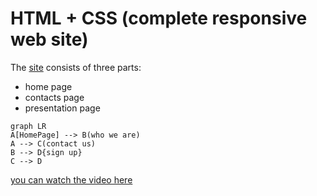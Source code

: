 # HTML + CSS (complete responsive web site)

The [site](%28https://youtu.be/2W1bDbDYQ_o%29) consists of three parts: 
 - home page
 - contacts page
 - presentation page 
 

```mermaid
graph LR
A[HomePage] --> B(who we are)
A --> C(contact us)
B --> D{sign up}
C --> D
```
[you can watch the video here](%28https://youtu.be/2W1bDbDYQ_o%29) 

